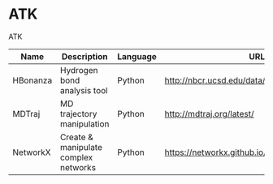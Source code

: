 ATK
===

ATK

| Name     | Description                 | Language | URL |
|----------|-----------------------------|----------|-----|
| HBonanza | Hydrogen bond analysis tool | Python   | http://nbcr.ucsd.edu/data/sw/hosted/hbonanza/|
| MDTraj   | MD trajectory manipulation  | Python   | http://mdtraj.org/latest/ |
| NetworkX | Create & manipulate complex networks | Python | https://networkx.github.io/index.html |
